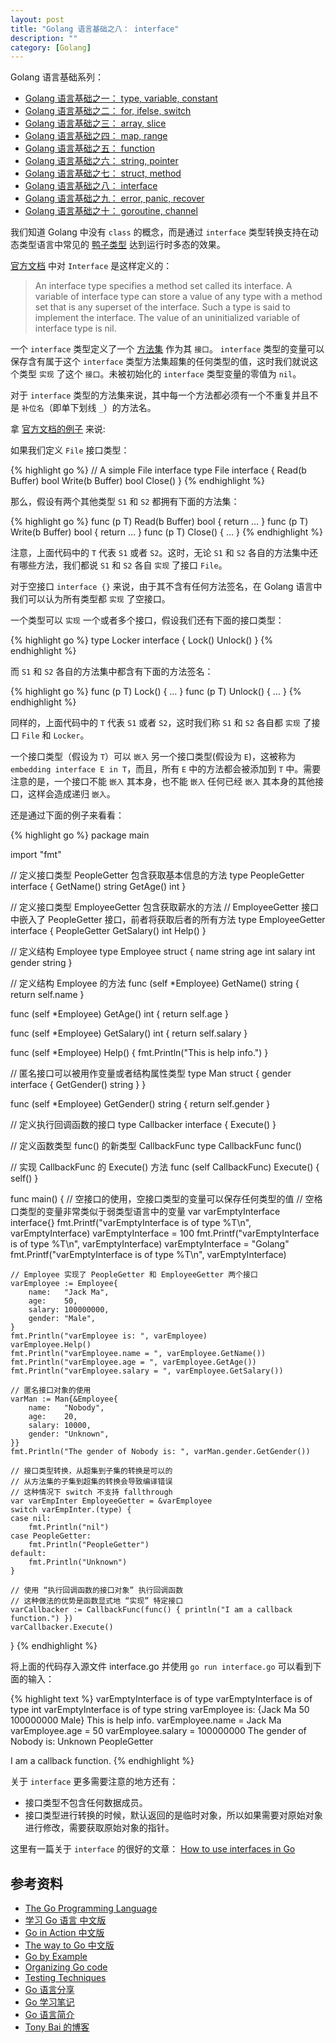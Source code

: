 ```yaml
---
layout: post
title: "Golang 语言基础之八： interface"
description: ""
category: [Golang]
---
```


Golang 语言基础系列：

- [Golang 语言基础之一： type, variable, constant](/2014/12/22/golang-fundamentals-1-types-variables-constants.html)
- [Golang 语言基础之二： for, ifelse, switch](/2014/12/23/golang-fundamentals-2-for-ifelse-switch.html)
- [Golang 语言基础之三： array, slice](/2014/12/23/golang-fundamentals-3-array-slice.html)
- [Golang 语言基础之四： map, range](/2014/12/25/golang-fundamentals-4-map-range.html)
- [Golang 语言基础之五： function](/2014/12/26/golang-fundamentals-5-function.html)
- [Golang 语言基础之六： string, pointer](/2014/12/27/golang-fundamentals-6-string-pointer.html)
- [Golang 语言基础之七： struct, method](/2014/12/28/golang-fundamentals-7-struct-method.html)
- [Golang 语言基础之八： interface](/2014/12/29/golang-fundamentals-8-interface.html)
- [Golang 语言基础之九： error, panic, recover](/2014/12/30/golang-fundamentals-9-error-panic-recover.html)
- [Golang 语言基础之十： goroutine, channel](/2014/12/31/golang-fundamentals-10-goroutine-channel.html)

我们知道 Golang 中没有 `class` 的概念，而是通过 `interface` 类型转换支持在动态类型语言中常见的 [鸭子类型][3] 达到运行时多态的效果。

[官方文档][1] 中对 `Interface` 是这样定义的：

> An interface type specifies a method set called its interface. A variable of interface type can store a value of any type with a method set that is any superset of the interface. Such a type is said to implement the interface. The value of an uninitialized variable of interface type is nil.

一个 `interface` 类型定义了一个 [方法集][2] 作为其 `接口`。 `interface` 类型的变量可以保存含有属于这个 `interface` 类型方法集超集的任何类型的值，这时我们就说这个类型 `实现` 了这个 `接口`。未被初始化的 `interface` 类型变量的零值为 `nil`。

对于 `interface` 类型的方法集来说，其中每一个方法都必须有一个不重复并且不是 `补位名`（即单下划线 `_`）的方法名。

拿 [官方文档的例子][1] 来说:

如果我们定义 `File` 接口类型：

{% highlight go %}
// A simple File interface
type File interface {
	Read(b Buffer) bool
	Write(b Buffer) bool
	Close()
}
{% endhighlight %}

那么，假设有两个其他类型 `S1` 和 `S2` 都拥有下面的方法集：

{% highlight go %}
func (p T) Read(b Buffer) bool { return … }
func (p T) Write(b Buffer) bool { return … }
func (p T) Close() { … }
{% endhighlight %}

注意，上面代码中的 `T` 代表 `S1` 或者 `S2`。这时，无论 `S1` 和 `S2` 各自的方法集中还有哪些方法，我们都说 `S1` 和 `S2` 各自 `实现` 了接口 `File`。

对于空接口 `interface {}` 来说，由于其不含有任何方法签名，在 Golang 语言中我们可以认为所有类型都 `实现` 了空接口。

一个类型可以 `实现` 一个或者多个接口，假设我们还有下面的接口类型：

{% highlight go %}
type Locker interface {
	Lock()
	Unlock()
}
{% endhighlight %}

而 `S1` 和 `S2` 各自的方法集中都含有下面的方法签名：

{% highlight go %}
func (p T) Lock() { … }
func (p T) Unlock() { … }
{% endhighlight %}

同样的，上面代码中的 `T` 代表 `S1` 或者 `S2`，这时我们称 `S1` 和 `S2` 各自都 `实现` 了接口 `File` 和 `Locker`。

一个接口类型（假设为 `T`）可以 `嵌入` 另一个接口类型(假设为 `E`)，这被称为 `embedding interface E in T`，而且，所有 `E` 中的方法都会被添加到 `T` 中。需要注意的是，一个接口不能 `嵌入` 其本身，也不能 `嵌入` 任何已经 `嵌入` 其本身的其他接口，这样会造成递归 `嵌入`。

还是通过下面的例子来看看：

{% highlight go %}
package main

import "fmt"

// 定义接口类型 PeopleGetter 包含获取基本信息的方法
type PeopleGetter interface {
	GetName() string
	GetAge() int
}

// 定义接口类型 EmployeeGetter 包含获取薪水的方法
// EmployeeGetter 接口中嵌入了 PeopleGetter 接口，前者将获取后者的所有方法
type EmployeeGetter interface {
	PeopleGetter
	GetSalary() int
	Help()
}

// 定义结构 Employee
type Employee struct {
	name   string
	age    int
	salary int
	gender string
}

// 定义结构 Employee 的方法
func (self *Employee) GetName() string {
	return self.name
}

func (self *Employee) GetAge() int {
	return self.age
}

func (self *Employee) GetSalary() int {
	return self.salary
}

func (self *Employee) Help() {
	fmt.Println("This is help info.")
}

// 匿名接口可以被用作变量或者结构属性类型
type Man struct {
	gender interface {
		GetGender() string
	}
}

func (self *Employee) GetGender() string {
	return self.gender
}

// 定义执行回调函数的接口
type Callbacker interface {
	Execute()
}

// 定义函数类型 func() 的新类型 CallbackFunc
type CallbackFunc func()

// 实现 CallbackFunc 的 Execute() 方法
func (self CallbackFunc) Execute() { self() }

func main() {
	// 空接口的使用，空接口类型的变量可以保存任何类型的值
	// 空格口类型的变量非常类似于弱类型语言中的变量
	var varEmptyInterface interface{}
	fmt.Printf("varEmptyInterface is of type %T\n", varEmptyInterface)
	varEmptyInterface = 100
	fmt.Printf("varEmptyInterface is of type %T\n", varEmptyInterface)
	varEmptyInterface = "Golang"
	fmt.Printf("varEmptyInterface is of type %T\n", varEmptyInterface)

	// Employee 实现了 PeopleGetter 和 EmployeeGetter 两个接口
	varEmployee := Employee{
		name:   "Jack Ma",
		age:    50,
		salary: 100000000,
		gender: "Male",
	}
	fmt.Println("varEmployee is: ", varEmployee)
	varEmployee.Help()
	fmt.Println("varEmployee.name = ", varEmployee.GetName())
	fmt.Println("varEmployee.age = ", varEmployee.GetAge())
	fmt.Println("varEmployee.salary = ", varEmployee.GetSalary())

	// 匿名接口对象的使用
	varMan := Man{&Employee{
		name:   "Nobody",
		age:    20,
		salary: 10000,
		gender: "Unknown",
	}}
	fmt.Println("The gender of Nobody is: ", varMan.gender.GetGender())

	// 接口类型转换，从超集到子集的转换是可以的
	// 从方法集的子集到超集的转换会导致编译错误
	// 这种情况下 switch 不支持 fallthrough
	var varEmpInter EmployeeGetter = &varEmployee
	switch varEmpInter.(type) {
	case nil:
		fmt.Println("nil")
	case PeopleGetter:
		fmt.Println("PeopleGetter")
	default:
		fmt.Println("Unknown")
	}

	// 使用 “执行回调函数的接口对象” 执行回调函数
	// 这种做法的优势是函数显式地 “实现” 特定接口
	varCallbacker := CallbackFunc(func() { println("I am a callback function.") })
	varCallbacker.Execute()

}
{% endhighlight %}

将上面的代码存入源文件 interface.go 并使用 `go run interface.go` 可以看到下面的输入：

{% highlight text %}
varEmptyInterface is of type <nil>
varEmptyInterface is of type int
varEmptyInterface is of type string
varEmployee is:  {Jack Ma 50 100000000 Male}
This is help info.
varEmployee.name =  Jack Ma
varEmployee.age =  50
varEmployee.salary =  100000000
The gender of Nobody is:  Unknown
PeopleGetter

I am a callback function.
{% endhighlight %}

关于 `interface` 更多需要注意的地方还有：

- 接口类型不包含任何数据成员。
- 接口类型进行转换的时候，默认返回的是临时对象，所以如果需要对原始对象进行修改，需要获取原始对象的指针。

这里有一篇关于 `interface` 的很好的文章： [How to use interfaces in Go][4]

## 参考资料

- [The Go Programming Language](http://golang.org/cmd/go/)
- [学习 Go 语言  中文版](http://mikespook.com/learning-go/)
- [Go in Action  中文版](https://github.com/astaxie/Go-in-Action)
- [The way to Go 中文版](https://github.com/Unknwon/the-way-to-go_ZH_CN/blob/master/eBook/02.2.md)
- [Go by Example](https://gobyexample.com/hello-world)
- [Organizing Go code](https://talks.golang.org/2014/organizeio.slide#1)
- [Testing Techniques](https://talks.golang.org/2014/testing.slide#1)
- [Go 语言分享](http://www.jiagoushi.me/index.php/archives/43/)
- [Go 学习笔记](https://github.com/qyuhen/book)
- [Go 语言简介](http://coolshell.cn/articles/8460.html)
- [Tony Bai 的博客](http://tonybai.com/)

[1]: http://golang.org/ref/spec#Interface_types
[2]: http://golang.org/ref/spec#Method_sets
[3]: http://zh.wikipedia.org/wiki/%E9%B8%AD%E5%AD%90%E7%B1%BB%E5%9E%8B
[4]: http://jordanorelli.com/post/32665860244/how-to-use-interfaces-in-go


